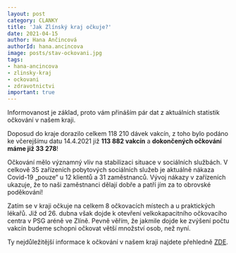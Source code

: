 ```yaml
---
layout: post
category: CLANKY
title: 'Jak Zlínský kraj očkuje?'
date: 2021-04-15
author: Hana Ančincová
authorId: hana.ancincova
image: posts/stav-ockovani.jpg
tags: 
- hana-ancincova
- zlinsky-kraj
- ockovani
- zdravotnictvi
important: true
---
```


Informovanost je základ, proto vám přináším pár dat z aktuálních statistik očkování v našem kraji. 

Doposud do kraje dorazilo celkem 118 210 dávek vakcín, z toho bylo podáno ke včerejšímu datu 14.4.2021 již **113 882 vakcín** a **dokončených očkování máme již 33 278**!

Očkování mělo významný vliv na stabilizaci situace v sociálních službách. V celkově 35 zařízeních pobytových sociálních služeb je aktuálně nákaza Covid-19 „pouze“ u 12 klientů a 31 zaměstnanců. Vývoj nákazy v zařízeních ukazuje, že to naši zaměstnanci dělají dobře a patří jím za to obrovské poděkování!

Zatím se v kraji očkuje na celkem 8 očkovacích místech a u praktických lékařů. Již od 26. dubna však dojde k otevření velkokapacitního očkovacího centra v PSG aréně ve Zlíně. Pevně věřím, že jakmile dojde ke zvýšení počtu vakcín budeme schopni očkovat větší množství osob, než nyní.

Ty nejdůležitější informace k očkování v našem kraji najdete přehledně [ZDE](https://www.kr-zlinsky.cz/informace-k-ockovani-proti-covid-19-cl-5064.html).
